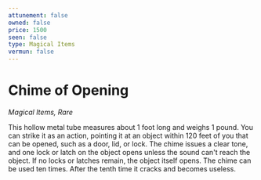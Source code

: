 ```yaml
---
attunement: false
owned: false
price: 1500
seen: false
type: Magical Items
vermun: false
---
```

# Chime of Opening

*Magical Items, Rare*

This hollow metal tube measures about 1 foot long and weighs 1 pound. You can strike it as an action, pointing it at an object within 120 feet of you that can be opened, such as a door, lid, or lock. The chime issues a clear tone, and one lock or latch on the object opens unless the sound can't reach the object. If no locks or latches remain, the object itself opens. The chime can be used ten times. After the tenth time it cracks and becomes useless.